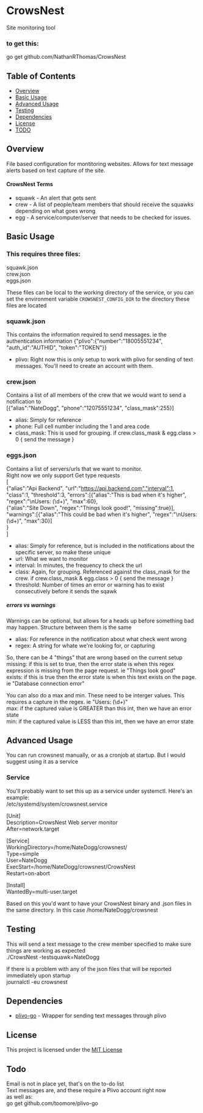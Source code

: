 # CrowsNest
Site monitoring tool

### to get this:  
go get github.com/NathanRThomas/CrowsNest  

## Table of Contents
- [Overview](#overview)
- [Basic Usage](#basic-usage)
- [Advanced Usage](#advanced-usage)
- [Testing](#testing)
- [Dependencies](#dependencies)
- [License](#license)
- [TODO](#todo)

## Overview

File based configuration for montitoring websites. Allows for text message alerts based on text capture of the site.

#### CrowsNest Terms
* squawk - An alert that gets sent
* crew - A list of people/team members that should receive the squawks depending on what goes wrong
* egg - A service/computer/server that needs to be checked for issues.

## Basic Usage

### This requires three files:  
squawk.json  
crew.json  
eggs.json  

These files can be local to the working directory of the service, or you can set the environment variable 
`CROWSNEST_CONFIG_DIR` to the directory these files are located  

### squawk.json
This contains the information required to send messages.  ie the authentication information
{"plivo":{"number":"18005551234", "auth_id":"AUTHID", "token":"TOKEN"}}  

* plivo: Right now this is only setup to work with plivo for sending of text messages.  You'll need to create an account with them.

### crew.json
Contains a list of all members of the crew that we would want to send a notification to  
[{"alias":"NateDogg", "phone":"12075551234", "class_mask":255}]  

* alias: Simply for reference  
* phone: Full cell number including the 1 and area code  
* class_mask: This is used for grouping.  if crew.class_mask & egg.class > 0 { send the message }  

### eggs.json  
Contains a list of servers/urls that we want to monitor.  
Right now we only support Get type requests  
[  
    {"alias":"Api Backend", "url":"https://api.backend.com","interval":1, "class":1, "threshold":3,
    "errors":[{"alias":"This is bad when it's higher", "regex":"\\nUsers: (\\d+)", "max":60},  
            {"alias":"Site Down", "regex":"Things look good!", "missing":true}],  
    "warnings":[{"alias":"This could be bad when it's higher", "regex":"\\nUsers: (\\d+)", "max":30}]  
    }  
]  

* alias: Simply for reference, but is included in the notifications about the specific server, so make these unique  
* url: What we want to monitor  
* interval: In minutes, the frequency to check the url  
* class: Again, for grouping.  Referenced against the class_mask for the crew.  if crew.class_mask & egg.class > 0 { send the message }  
* threshold: Number of times an error or warning has to exist consecutively before it sends the sqawk

##### errors vs warnings
Warnings can be optional, but allows for a heads up before something bad may happen.  Structure between them is the same  

* alias: For reference in the notification about what check went wrong  
* regex: A string for whate we're looking for, or capturing  

So, there can be 4 "things" that are wrong based on the current setup  
missing: if this is set to true, then the error state is when this regex expression is missing from the page request. ie "Things look good"  
exists: if this is true then the error state is when this text exists on the page. ie "Database connection error"  

You can also do a max and min.  These need to be interger values.  This requires a capture in the regex.  ie "Users: (\d+)"  
max: if the captured value is GREATER than this int, then we have an error state  
min: if the captured value is LESS than this int, then we have an error state  

## Advanced Usage

You can run crowsnest manually, or as a cronjob at startup.  But I would suggest using it as a service

### Service
You'll probably want to set this up as a service under systemctl.  Here's an example:  
/etc/systemd/system/crowsnest.service  

[Unit]  
Description=CrowsNest Web server monitor  
After=network.target  
  
[Service]  
WorkingDirectory=/home/NateDogg/crowsnest/  
Type=simple  
User=NateDogg  
ExecStart=/home/NateDogg/crowsnest/CrowsNest  
Restart=on-abort  
  
  
[Install]  
WantedBy=multi-user.target  

Based on this you'd want to have your CrowsNest binary and .json files in the same directory.  In this case /home/NateDogg/crowsnest  

## Testing
This will send a text message to the crew member specified to make sure things are working as expected  
./CrowsNest -testsquawk=NateDogg  

If there is a problem with any of the json files that will be reported immediately upon startup  
journalctl -eu crowsnest  

## Dependencies

* [plivo-go](https://github.com/toomore/plivo-go) - Wrapper for sending text messages through plivo

## License

This project is licensed under the [MIT License](https://raw.githubusercontent.com/NathanRThomas/analytics/master/LICENSE)

## Todo
Email is not in place yet, that's on the to-do list  
Text messages are, and these require a Plivo account right now  
as well as:  
go get github.com/toomore/plivo-go  

